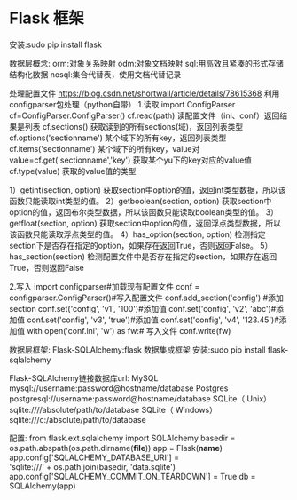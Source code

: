# Flask 框架
安装:sudo pip install flask

数据层概念:
orm:对象关系映射
odm:对象文档映射
sql:用高效且紧凑的形式存储结构化数据
nosql:集合代替表，使用文档代替记录

处理配置文件
https://blog.csdn.net/shortwall/article/details/78615368
利用configparser包处理（python自带）
1.读取
import ConfigParser
cf=ConfigParser.ConfigParser()
cf.read(path) 读配置文件（ini、conf）返回结果是列表
cf.sections() 获取读到的所有sections(域)，返回列表类型
cf.options('sectionname') 某个域下的所有key，返回列表类型
cf.items('sectionname') 某个域下的所有key，value对
value=cf.get('sectionname','key') 获取某个yu下的key对应的value值
cf.type(value) 获取的value值的类型

1）getint(section, option)
获取section中option的值，返回int类型数据，所以该函数只能读取int类型的值。
2）getboolean(section, option)
获取section中option的值，返回布尔类型数据，所以该函数只能读取boolean类型的值。
3）getfloat(section, option)
获取section中option的值，返回浮点类型数据，所以该函数只能读取浮点类型的值。
4）has_option(section, option)
检测指定section下是否存在指定的option，如果存在返回True，否则返回False。
5）has_section(section)
检测配置文件中是否存在指定的section，如果存在返回True，否则返回False

2.写入
import configparser#加载现有配置文件
conf = configparser.ConfigParser()#写入配置文件
conf.add_section('config') #添加section
conf.set('config', 'v1', '100')#添加值
conf.set('config', 'v2', 'abc')#添加值
conf.set('config', 'v3', 'true')#添加值
conf.set('config', 'v4', '123.45')#添加值
with open('conf.ini', 'w') as fw:# 写入文件
    conf.write(fw)


数据层框架:
Flask-SQLAlchemy:flask 数据集成框架
安装:sudo pip install flask-sqlalchemy

Flask-SQLAlchemy链接数据库url:
MySQL mysql://username:password@hostname/database
Postgres postgresql://username:password@hostname/database
SQLite（ Unix） sqlite:////absolute/path/to/database
SQLite（ Windows） sqlite:///c:/absolute/path/to/database

配置:
from flask.ext.sqlalchemy import SQLAlchemy
basedir = os.path.abspath(os.path.dirname(__file__))
app = Flask(__name__)
app.config['SQLALCHEMY_DATABASE_URI'] =\
'sqlite:///' + os.path.join(basedir, 'data.sqlite')
app.config['SQLALCHEMY_COMMIT_ON_TEARDOWN'] = True
db = SQLAlchemy(app)

